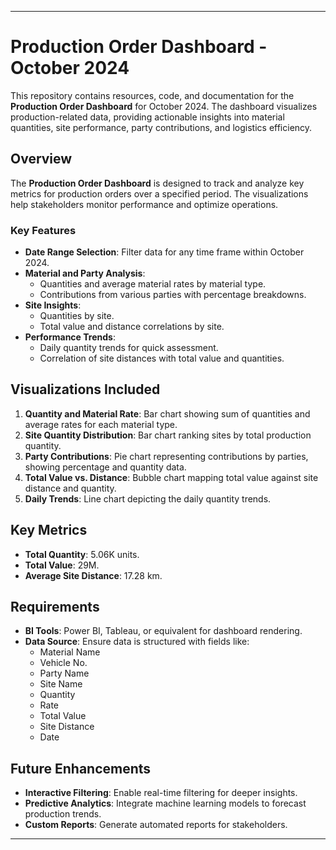 

---

# Production Order Dashboard - October 2024

This repository contains resources, code, and documentation for the **Production Order Dashboard** for October 2024. The dashboard visualizes production-related data, providing actionable insights into material quantities, site performance, party contributions, and logistics efficiency.

## Overview

The **Production Order Dashboard** is designed to track and analyze key metrics for production orders over a specified period. The visualizations help stakeholders monitor performance and optimize operations.

### Key Features
- **Date Range Selection**: Filter data for any time frame within October 2024.
- **Material and Party Analysis**:
  - Quantities and average material rates by material type.
  - Contributions from various parties with percentage breakdowns.
- **Site Insights**:
  - Quantities by site.
  - Total value and distance correlations by site.
- **Performance Trends**:
  - Daily quantity trends for quick assessment.
  - Correlation of site distances with total value and quantities.

## Visualizations Included
1. **Quantity and Material Rate**: Bar chart showing sum of quantities and average rates for each material type.
2. **Site Quantity Distribution**: Bar chart ranking sites by total production quantity.
3. **Party Contributions**: Pie chart representing contributions by parties, showing percentage and quantity data.
4. **Total Value vs. Distance**: Bubble chart mapping total value against site distance and quantity.
5. **Daily Trends**: Line chart depicting the daily quantity trends.

## Key Metrics
- **Total Quantity**: 5.06K units.
- **Total Value**: 29M.
- **Average Site Distance**: 17.28 km.

## Requirements
- **BI Tools**: Power BI, Tableau, or equivalent for dashboard rendering.
- **Data Source**: Ensure data is structured with fields like:
  - Material Name
  - Vehicle No.
  - Party Name
  - Site Name
  - Quantity
  - Rate
  - Total Value
  - Site Distance
  - Date

## Future Enhancements
- **Interactive Filtering**: Enable real-time filtering for deeper insights.
- **Predictive Analytics**: Integrate machine learning models to forecast production trends.
- **Custom Reports**: Generate automated reports for stakeholders.

---

